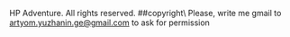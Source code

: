 HP Adventure. All rights reserved.
##copyright\\ Please, write me gmail to artyom.yuzhanin.ge@gmail.com to ask for permission

